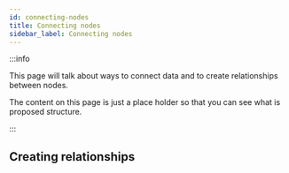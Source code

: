 ```yaml
---
id: connecting-nodes
title: Connecting nodes
sidebar_label: Connecting nodes
---
```


:::info

This page will talk about ways to connect data and to create relationships between nodes.

The content on this page is just a place holder so that you can see what is proposed structure.

:::

## Creating relationships


